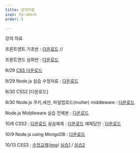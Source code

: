 ```yaml
---
title: 강의자료
icon: fa-check
order: 5

---
```

강의 자료

프론트엔트 기초반 : [다운로드](https://github.com/jhoon2816/jhoon2816.github.io/raw/master/pdf/html.pdf)  //

프론트엔드 심화반 : [다운로드](https://github.com/jhoon2816/jhoon2816.github.io/raw/master/pdf/nodejs.pdf)

9/29 [CSS 다운로드](https://github.com/jhoon2816/jhoon2816.github.io/raw/master/pdf/CSS.pdf)

9/29 Node.js 실습 수정자료 : [다운로드](https://github.com/jhoon2816/jhoon2816.github.io/raw/master/pdf/expressDemo.zip)

9/30 CSS2 [다운로드]

9/30 Node.js 쿠키,세션, 파일업로드(multer) middleware : [다운로드](https://github.com/jhoon2816/jhoon2816.github.io/raw/master/pdf/middleware.zip)

Node.js Middleware 실습 전체본 : [다운로드](https://github.com/jhoon2816/jhoon2816.github.io/raw/master/pdf/Nodejs_Middleware.zip)

10/6 CSS2 : [다운로드](https://github.com/jhoon2816/jhoon2816.github.io/raw/master/pdf/CSS_2.pdf)
     실습예제 : [다운로드](https://github.com/jhoon2816/jhoon2816.github.io/raw/master/pdf/CSS_practice.zip)
     예제답안 : [다운로드](https://github.com/jhoon2816/jhoon2816.github.io/raw/master/pdf/com.zip)

10/9 Node.js using MongoDB : [다운로드](https://github.com/jhoon2816/jhoon2816.github.io/raw/master/pdf/DatabaseExample.zip)

10/13 CSS3 : [수업교재](https://github.com/jhoon2816/jhoon2816.github.io/raw/master/pdf/CSS_3.pdf)/[img](https://github.com/jhoon2816/jhoon2816.github.io/raw/master/pdf/img.zip)/ [실습1](https://github.com/jhoon2816/jhoon2816.github.io/raw/master/pdf/css_practice1.zip) / [실습2](https://github.com/jhoon2816/jhoon2816.github.io/raw/master/pdf/css_practice2.zip)